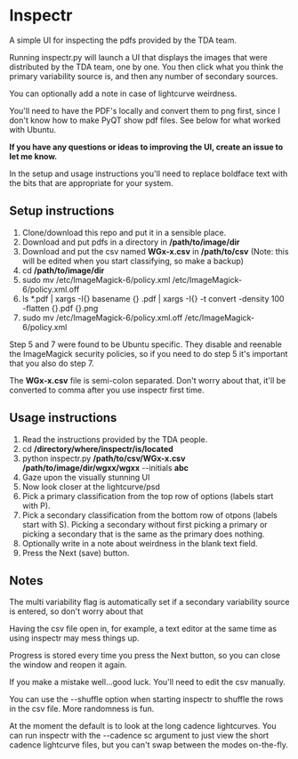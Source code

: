 # Inspectr

A simple UI for inspecting the pdfs provided by the TDA team. 

Running inspectr.py will launch a UI that displays the images that were distributed by the TDA team, one by one. You then click what you think the primary variability source is, and then any number of secondary sources. 

You can optionally add a note in case of lightcurve weirdness. 

You'll need to have the PDF's locally and convert them to png first, since I don't know how to make PyQT show pdf files. See below for what worked with Ubuntu.

**If you have any questions or ideas to improving the UI, create an issue to let me know.**

In the setup and usage instructions you'll need to replace boldface text with the bits that are appropriate for your system.

Setup instructions
------------------
1. Clone/download this repo and put it in a sensible place.
2. Download and put pdfs in a directory in **/path/to/image/dir**
3. Download and put the csv named **WGx-x.csv** in **/path/to/csv** (Note: this will be edited when you start classifying, so make a backup)
4. cd **/path/to/image/dir**
5. sudo mv /etc/ImageMagick-6/policy.xml /etc/ImageMagick-6/policy.xml.off
6. ls *.pdf | xargs -I{} basename {} .pdf | xargs -I{} -t convert -density 100 -flatten {}.pdf {}.png
7. sudo mv /etc/ImageMagick-6/policy.xml.off /etc/ImageMagick-6/policy.xml

Step 5 and 7 were found to be Ubuntu specific. They disable and reenable the ImageMagick security policies, so if you need to do step 5 it's important that you also do step 7.

The **WGx-x.csv** file is semi-colon separated. Don't worry about that, it'll be converted to comma after you use inspectr first time.

Usage instructions
------------------
1. Read the instructions provided by the TDA people.
2. cd **/directory/where/inspectr/is/located**
3. python inspectr.py **/path/to/csv/WGx-x.csv** **/path/to/image/dir/wgxx/wgxx** --initials **abc**
4. Gaze upon the visually stunning UI
5. Now look closer at the lightcurve/psd
6. Pick a primary classification from the top row of options (labels start with P).
7. Pick a secondary classification from the bottom row of otpons (labels start with S). Picking a secondary without first picking a primary or picking a secondary that is the same as the primary does nothing.
8. Optionally write in a note about weirdness in the blank text field.
9. Press the Next (save) button.

Notes
-----
The multi variability flag is automatically set if a secondary variability source is entered, so don't worry about that

Having the csv file open in, for example, a text editor at the same time as using inspectr may mess things up.

Progress is stored every time you press the Next button, so you can close the window and reopen it again. 

If you make a mistake well...good luck. You'll need to edit the csv manually. 

You can use the --shuffle option when starting inspectr to shuffle the rows in the csv file. More randomness is fun. 

At the moment the default is to look at the long cadence lightcurves. You can run inspectr with the --cadence sc argument to just view the short cadence lightcurve files, but you can't swap between the modes on-the-fly. 
